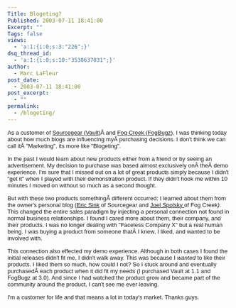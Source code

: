 ```yaml
---
Title: Blogeting?
Published: 2003-07-11 18:41:00
Excerpt: ""
Tags: false
views:
  - 'a:1:{i:0;s:3:"226";}'
dsq_thread_id:
  - 'a:1:{i:0;s:10:"3538637031";}'
author:
  - Marc LaFleur
post_date:
  - 2003-07-11 18:41:00
post_excerpt:
  - ""
permalink:
  - /blogeting/
---
```

<p><span class="281540118-11072003"><font face="Arial" size="2">As a customer of <a href="http://www.sourcegear.com">Sourcegear </a>(<a href="http://www.sourcegear.com/vault">Vault</a>)Â and <a href="http://www.fogcreek.com">Fog Creek </a>(<a href="http://www.fogcreek.com/FogBUGZ">FogBugz</a>), I was thinking today about 
how much blogs are influencing myÂ purchasing decisions. I don't think we 
can call itÂ "Marketing", its more like "Blogeting". </font></span></p>
<p><span class="281540118-11072003"></span><span class="281540118-11072003"><font face="Arial" size="2">In the past I would learn about new products either from a 
friend or by seeing an advertisement. My decision to purchase was based almost 
exclusively onÂ theÂ demo experience. I'm sure that I missed out on a 
lot of great products simply because I didn't "get it" when I played with their 
demonstration product. If they didn't hook me within 10 minutes I moved on 
without so much as a second thought.</font></span></p>
<p><span class="281540118-11072003"><font face="Arial" size="2">But with these two 
products somethingÂ different occurred; I learned about them from the 
owner's personal blog (<a href="http://software.ericsink.com/index.html">Eric 
Sink</a> of Sourcegear and <a href="http://www.joelonsoftware.com/index.html">Joel Spolsky </a>of Fog 
Creek<em>)</em>. This changed the entire sales paradigm by injecting a personal 
connection not found in normal business relationships. I found I cared more 
about them, their company, and their products. I was no longer dealing with 
"Faceless Company X" but a real human being. I was buying a product from someone 
thatÂ I knew, I liked, and wanted to be involved with. </font></span></p>
<p><span class="281540118-11072003"><font face="Arial" size="2">This connection also 
effected my demo experience. Although in both cases I found the initial releases 
didn't fit me, I didn't walk away. This was because I <em>wanted</em> to like 
their products. I liked them so much, how could I not? So I stuck around and 
eventually purchasedÂ each product when it did fit my needs (I purchased 
Vault at 1.1 and FogBugz at 3.0). And since I had watched the product grow and 
became part of the community around the product, I can't see me ever leaving. 
</font></span></p>
<p><span class="281540118-11072003"><font face="Arial" size="2">I'm a customer for 
life and that means a lot in today's market. Thanks 
guys.</font></span></p>